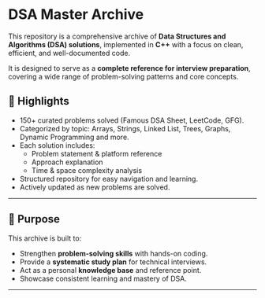 # DSA Master Archive

This repository is a comprehensive archive of **Data Structures and Algorithms (DSA) solutions**, implemented in **C++** with a focus on clean, efficient, and well-documented code.  

It is designed to serve as a **complete reference for interview preparation**, covering a wide range of problem-solving patterns and core concepts.

## 📌 Highlights
- 150+ curated problems solved (Famous DSA Sheet, LeetCode, GFG).
- Categorized by topic: Arrays, Strings, Linked List, Trees, Graphs, Dynamic Programming and more.
- Each solution includes:
  - Problem statement & platform reference
  - Approach explanation
  - Time & space complexity analysis
- Structured repository for easy navigation and learning.
- Actively updated as new problems are solved.

---

## 🎯 Purpose
This archive is built to:
- Strengthen **problem-solving skills** with hands-on coding.
- Provide a **systematic study plan** for technical interviews.
- Act as a personal **knowledge base** and reference point.
- Showcase consistent learning and mastery of DSA.

---


